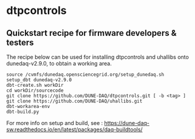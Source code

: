 # dtpcontrols


## Quickstart recipe for firmware developers & testers

The recipe below can be used for installing dtpcontrols and uhallibs onto dunedaq-v2.9.0, to obtain a working area.

```
source /cvmfs/dunedaq.opensciencegrid.org/setup_dunedaq.sh
setup_dbt dunedaq-v2.9.0
dbt-create.sh workDir
cd workDir/sourcecode
git clone https://github.com/DUNE-DAQ/dtpcontrols.git [ -b <tag> ]
git clone https://github.com/DUNE-DAQ/uhallibs.git
dbt-workarea-env
dbt-build.py
```

For more info on setup and build, see : 
https://dune-daq-sw.readthedocs.io/en/latest/packages/daq-buildtools/

